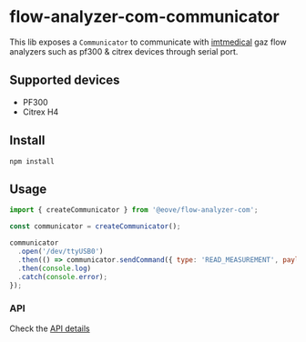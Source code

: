 # flow-analyzer-com-communicator

This lib exposes a `Communicator` to communicate with [imtmedical](https://www.imtmedical.com/) gaz flow analyzers such as pf300 & citrex devices through serial port.

## Supported devices

- PF300
- Citrex H4

## Install

`npm install`

## Usage

```js
import { createCommunicator } from '@eove/flow-analyzer-com';

const communicator = createCommunicator();

communicator
  .open('/dev/ttyUSB0')
  .then(() => communicator.sendCommand({ type: 'READ_MEASUREMENT', payload: { name: 'o2' } }))
  .then(console.log)
  .catch(console.error);
});
```

### API

Check the [API details](docs/api.md)
